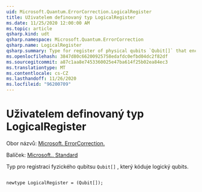 ```yaml
---
uid: Microsoft.Quantum.ErrorCorrection.LogicalRegister
title: Uživatelem definovaný typ LogicalRegister
ms.date: 11/25/2020 12:00:00 AM
ms.topic: article
qsharp.kind: udt
qsharp.namespace: Microsoft.Quantum.ErrorCorrection
qsharp.name: LogicalRegister
qsharp.summary: Type for register of physical qubits `Qubit[]` that encode the logical qubits.
ms.openlocfilehash: 3847d80c66200925758edafdc0efbd04dc2f82df
ms.sourcegitcommit: a87c1aa8e7453360025e47ba614f25b02ea84ec3
ms.translationtype: MT
ms.contentlocale: cs-CZ
ms.lasthandoff: 11/26/2020
ms.locfileid: "96200709"
---
```

# <a name="logicalregister-user-defined-type"></a>Uživatelem definovaný typ LogicalRegister

Obor názvů: [Microsoft. ErrorCorrection.](xref:Microsoft.Quantum.ErrorCorrection)

Balíček: [Microsoft.. Standard](https://nuget.org/packages/Microsoft.Quantum.Standard)


Typ pro registraci fyzického qubitsu `Qubit[]` , který kóduje logický qubits.

```qsharp

newtype LogicalRegister = (Qubit[]);
```

